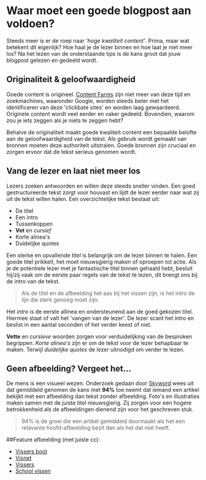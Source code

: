 # Waar moet een goede blogpost aan voldoen?
Steeds meer is er de roep naar *'hoge kwaliteit content'*. Prima, maar wat betekent dit eigenlijk? Hoe haal je de lezer binnen en hoe laat je niet meer los? Na het lezen van de onderstaande tips is de kans groot dat jouw blogpost gelezen en gedeeld wordt.   

## Originaliteit & geloofwaardigheid 
Goede content is origineel. [Content Farms](https://en.wikipedia.org/wiki/Content_farm) zijn niet meer van deze tijd en zoekmachines, waaronder Google, worden steeds beter met het identificeren van deze 'clickbate sites' en worden laag gewaardeerd. Originele content wordt veel eerder en vaker gedeeld. Bovendien, waarom zou je iets zeggen als je niets te zeggen hebt?

Behalve de originaliteit maakt goede kwaliteit content een bepaalde belofte aan de geloofwaardigheid van de tekst. Als gebruik wordt gemaakt van bronnen moeten deze authoriteit uitstralen. Goede bronnen zijn cruciaal en zorgen ervoor dat de tekst serieus genomen wordt.  

## Vang de lezer en laat niet meer los
Lezers zoeken antwoorden en willen deze steeds sneller vinden. Een goed gestructureerde tekst zorgt voor houvast en lijdt de lezer eerder naar wat zij uit de tekst willen halen. Een overzichtelijke tekst bestaat uit:

* De titel
* Een intro
* Tussenkoppen 
* **Vet** en *cursief*  
* Korte alinea's 
* Duidelijke quotes 

Een sterke en opvallende *titel* is belangrijk om de lezer binnen te halen. Een goede titel prikkelt, het moet nieuwsgierig maken of oproepen tot actie. 
Als je de potentiele lezer met je fantastische titel binnen gehaald hebt, besluit hij/zij vaak om de eerste paar regels van de tekst te lezen, dit brengt ons bij de intro van de tekst. 

> Als de titel en de afbeelding het aas bij het vissen zijn, is het intro de lijn die sterk genoeg moet zijn. 

Het *intro* is de eerste allinea en ondersteunend aan de goed gekozen titel.  Hiermee staat of valt het 'vangen van de lezer'. De lezer scant het intro en beslist in een aantal seconden of het verder keest of niet.

**Vette** en *cursieve* woorden zorgen voor verduidelijking van de besproken begrippen. *Korte alinea's* zijn er om de tekst voor de lezer behapbaar te maken. Terwijl *duidelijke quotes* de lezer uitnodigd om verder te lezen.

## Geen afbeelding? Vergeet het...
De mens is een visueel wezen. Onderzoek gedaan door [Skyword](http://www.skyword.com/contentstandard/enterprise-marketing/skyword-study-add-images-to-improve-content-performance/) wees uit dat gemiddeld genomen de kans met **94%** toe neemt dat iemand een artikel bekijkt met een afbeelding dan tekst zonder afbeelding. Foto's en illustraties maken samen met de juiste titel nieuwsgierig. Zij zorgen voor een hogere betrokkenheid als de afbeeldingen  dienend zijn voor het geschreven stuk. 

> 94% is de groei die een artikel gemiddeld doormaakt als het een relavante hoofd-afbeelding bezit dan als het dat niet heeft.

##Feature afbeelding (met juiste cc):

* [Vissers boot](https://www.flickr.com/photos/mr_t_in_dc/3157822073)
* [Visnet](https://www.pexels.com/photo/fishing-net-4004/)
* [Vissers](https://en.wikipedia.org/wiki/Fishing#/media/File:Stilts_fishermen_Sri_Lanka_02.jpg)
* [School vissen](https://www.flickr.com/photos/michaelmalz/4688274739/in/photostream/) 



